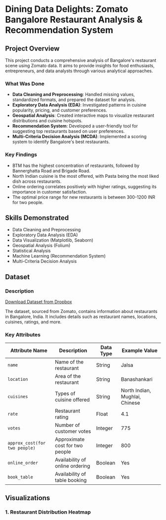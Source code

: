 # Dining Data Delights: Zomato Bangalore Restaurant Analysis & Recommendation System

## Project Overview

This project conducts a comprehensive analysis of Bangalore's restaurant scene using Zomato data. It aims to provide insights for food enthusiasts, entrepreneurs, and data analysts through various analytical approaches.

### What Was Done

- **Data Cleaning and Preprocessing**: Handled missing values, standardized formats, and prepared the dataset for analysis.
- **Exploratory Data Analysis (EDA)**: Investigated patterns in cuisine popularity, pricing, and customer preferences.
- **Geospatial Analysis**: Created interactive maps to visualize restaurant distributions and cuisine hotspots.
- **Recommendation System**: Developed a user-friendly tool for suggesting top restaurants based on user preferences.
- **Multi-Criteria Decision Analysis (MCDA)**: Implemented a scoring system to identify Bangalore's best restaurants.

### Key Findings

- BTM has the highest concentration of restaurants, followed by Bannerghatta Road and Brigade Road.
- North Indian cuisine is the most offered, with Pasta being the most liked dish across restaurants.
- Online ordering correlates positively with higher ratings, suggesting its importance in customer satisfaction.
- The optimal price range for new restaurants is between 300-1200 INR for two people.

## Skills Demonstrated

- Data Cleaning and Preprocessing
- Exploratory Data Analysis (EDA)
- Data Visualization (Matplotlib, Seaborn)
- Geospatial Analysis (Folium)
- Statistical Analysis
- Machine Learning (Recommendation System)
- Multi-Criteria Decision Analysis

## Dataset

### Description

[Download Dataset from Dropbox](https://www.dropbox.com/scl/fi/sjjj6sos7m3g45vkv7c5x/zomato.csv?rlkey=ypi0rhqoi3aef7uls0px4rupf&st=nzf5f10x&dl=0)


The dataset, sourced from Zomato, contains information about restaurants in Bangalore, India. It includes details such as restaurant names, locations, cuisines, ratings, and more.

### Key Attributes

| Attribute Name | Description | Data Type | Example Value |
|----------------|-------------|-----------|---------------|
| `name` | Name of the restaurant | String | Jalsa |
| `location` | Area of the restaurant | String | Banashankari |
| `cuisines` | Types of cuisine offered | String | North Indian, Mughlai, Chinese |
| `rate` | Restaurant rating | Float | 4.1 |
| `votes` | Number of customer votes | Integer | 775 |
| `approx_cost(for two people)` | Approximate cost for two people | Integer | 800 |
| `online_order` | Availability of online ordering | Boolean | Yes |
| `book_table` | Availability of table booking | Boolean | Yes |

## Visualizations

### 1. Restaurant Distribution Heatmap

